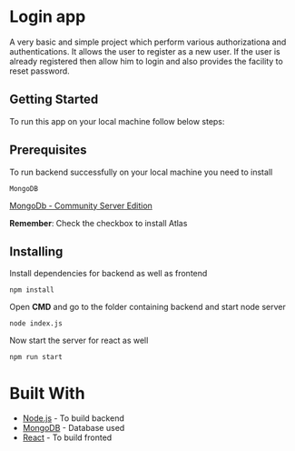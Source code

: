 # Login app
A very basic and simple project which perform various authorizationa and authentications. It allows the user to register as a new user. If the user is already registered then allow him to login and also provides the facility to reset password.
## Getting Started
To run this app on your local machine follow below steps:
## Prerequisites
To run backend successfully on your local machine you need to install
```
MongoDB
```
[MongoDb - Community Server Edition](https://www.mongodb.com/download-center/community)

**Remember**: Check the checkbox to install Atlas

## Installing
Install dependencies for backend as well as frontend
```
npm install
```
Open __CMD__ and go to the folder containing backend and start node server
```
node index.js
```
Now start the server for react as well
```
npm run start
```

# Built With
- [Node.js](https://nodejs.org/en/download/) - To build backend
- [MongoDB](https://www.mongodb.com/download-center/community) - Database used
- [React](https://github.com/facebook/create-react-app) - To build fronted
